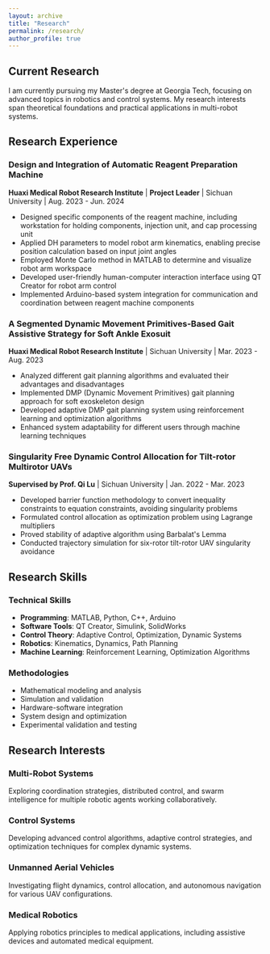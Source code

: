 ```yaml
---
layout: archive
title: "Research"
permalink: /research/
author_profile: true
---
```


## Current Research

I am currently pursuing my Master's degree at Georgia Tech, focusing on advanced topics in robotics and control systems. My research interests span theoretical foundations and practical applications in multi-robot systems.

## Research Experience

### Design and Integration of Automatic Reagent Preparation Machine
**Huaxi Medical Robot Research Institute** \| **Project Leader** \| Sichuan University \| Aug. 2023 - Jun. 2024

- Designed specific components of the reagent machine, including workstation for holding components, injection unit, and cap processing unit
- Applied DH parameters to model robot arm kinematics, enabling precise position calculation based on input joint angles
- Employed Monte Carlo method in MATLAB to determine and visualize robot arm workspace
- Developed user-friendly human-computer interaction interface using QT Creator for robot arm control
- Implemented Arduino-based system integration for communication and coordination between reagent machine components

### A Segmented Dynamic Movement Primitives-Based Gait Assistive Strategy for Soft Ankle Exosuit
**Huaxi Medical Robot Research Institute** \| Sichuan University \| Mar. 2023 - Aug. 2023

- Analyzed different gait planning algorithms and evaluated their advantages and disadvantages
- Implemented DMP (Dynamic Movement Primitives) gait planning approach for soft exoskeleton design
- Developed adaptive DMP gait planning system using reinforcement learning and optimization algorithms
- Enhanced system adaptability for different users through machine learning techniques

### Singularity Free Dynamic Control Allocation for Tilt-rotor Multirotor UAVs
**Supervised by Prof. Qi Lu** \| Sichuan University \| Jan. 2022 - Mar. 2023

- Developed barrier function methodology to convert inequality constraints to equation constraints, avoiding singularity problems
- Formulated control allocation as optimization problem using Lagrange multipliers
- Proved stability of adaptive algorithm using Barbalat's Lemma
- Conducted trajectory simulation for six-rotor tilt-rotor UAV singularity avoidance

## Research Skills

### Technical Skills
- **Programming**: MATLAB, Python, C++, Arduino
- **Software Tools**: QT Creator, Simulink, SolidWorks
- **Control Theory**: Adaptive Control, Optimization, Dynamic Systems
- **Robotics**: Kinematics, Dynamics, Path Planning
- **Machine Learning**: Reinforcement Learning, Optimization Algorithms

### Methodologies
- Mathematical modeling and analysis
- Simulation and validation
- Hardware-software integration
- System design and optimization
- Experimental validation and testing

## Research Interests

### Multi-Robot Systems
Exploring coordination strategies, distributed control, and swarm intelligence for multiple robotic agents working collaboratively.

### Control Systems
Developing advanced control algorithms, adaptive control strategies, and optimization techniques for complex dynamic systems.

### Unmanned Aerial Vehicles
Investigating flight dynamics, control allocation, and autonomous navigation for various UAV configurations.

### Medical Robotics
Applying robotics principles to medical applications, including assistive devices and automated medical equipment.
